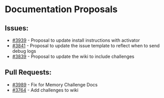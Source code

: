 # Documentation Proposals
## Issues:
- [#3939][3939] - Proposal to update install instructions with activator
- [#3841][3841] - Proposal to update the issue template to reflect when to send debug logs
- [#3839][3839] - Proposal to update the wiki to include challenges

## Pull Requests:
- [#3989][3989] - Fix for Memory Challenge Docs
- [#3764][3764] - Add challenges to wiki

[3764]:https://github.com/Significant-Gravitas/Auto-GPT/pull/3764
[3839]:https://github.com/Significant-Gravitas/Auto-GPT/issues/3839
[3841]:https://github.com/Significant-Gravitas/Auto-GPT/issues/3841
[3939]:https://github.com/Significant-Gravitas/Auto-GPT/issues/3939
[3989]:https://github.com/Significant-Gravitas/Auto-GPT/pull/3989